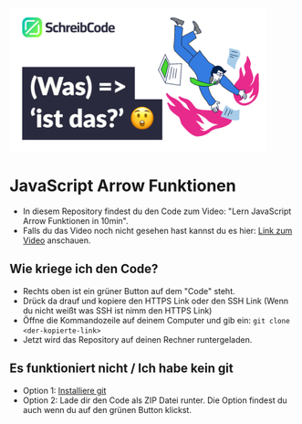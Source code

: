 <img src="https://github.com/SchreibCode/javascript-arrow-funktionen-video/blob/main/img/javascript-arrow-funktionen.jpg" width="450" alt="Youtube Thumbnail"/>

# JavaScript Arrow Funktionen

-   In diesem Repository findest du den Code zum Video: "Lern JavaScript Arrow Funktionen in 10min".
-   Falls du das Video noch nicht gesehen hast kannst du es hier:
    [Link zum Video](https://youtu.be/Zu9YeqQ-Avg) anschauen.

## Wie kriege ich den Code?

-   Rechts oben ist ein grüner Button auf dem "Code" steht.
-   Drück da drauf und kopiere den HTTPS Link oder den SSH Link (Wenn du nicht weißt was SSH ist nimm den HTTPS Link)
-   Öffne die Kommandozeile auf deinem Computer und gib ein: `git clone <der-kopierte-link>`
-   Jetzt wird das Repository auf deinen Rechner runtergeladen.

## Es funktioniert nicht / Ich habe kein git

-   Option 1: [Installiere git](https://www.atlassian.com/de/git/tutorials/install-git)
-   Option 2: Lade dir den Code als ZIP Datei runter. Die Option findest du auch wenn du auf den grünen Button klickst.
